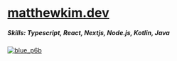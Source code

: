 # [matthewkim.dev](https://matthewkim.dev)
##### _Skills: Typescript, React, Nextjs, Node.js, Kotlin, Java_

[![blue_p6b](https://github.com/friendlymatthew/friendlymatthew/assets/38759997/d65fde96-5bfe-4cd2-8eab-dd635be6655c)](https://matthewkim.dev)
